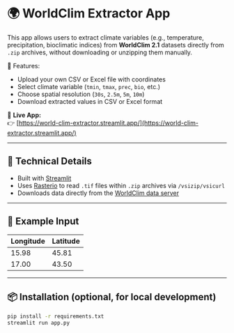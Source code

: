 # 🌍 WorldClim Extractor App

This app allows users to extract climate variables (e.g., temperature, precipitation, bioclimatic indices) from **WorldClim 2.1** datasets directly from `.zip` archives, without downloading or unzipping them manually.

📌 Features:
- Upload your own CSV or Excel file with coordinates
- Select climate variable (`tmin`, `tmax`, `prec`, `bio`, etc.)
- Choose spatial resolution (`30s`, `2.5m`, `5m`, `10m`)
- Download extracted values in CSV or Excel format

🔗 **Live App:**  
👉 [https://world-clim-extractor.streamlit.app/](https://world-clim-extractor.streamlit.app/)

---

## 🔧 Technical Details

- Built with [Streamlit](https://streamlit.io/)
- Uses [Rasterio](https://rasterio.readthedocs.io/) to read `.tif` files within `.zip` archives via `/vsizip/vsicurl`
- Downloads data directly from the [WorldClim data server](https://geodata.ucdavis.edu/climate/worldclim/2_1/)

---

## 📂 Example Input

| Longitude | Latitude |
|-----------|----------|
| 15.98     | 45.81    |
| 17.00     | 43.50    |

---

## 📦 Installation (optional, for local development)

```bash
pip install -r requirements.txt
streamlit run app.py
